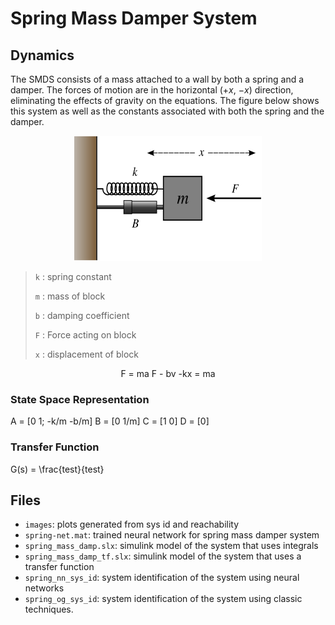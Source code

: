 # Spring Mass Damper System

## Dynamics
The SMDS consists of a mass attached to a wall by both a spring and a damper. The forces of motion are in the horizontal ($+x$, $-x$) direction, eliminating the effects of gravity on the equations. The figure below shows this system as well as the constants associated with both the spring and the damper.
<p align="center">
<img src="./images/Mass-Spring-Damper.png" alt="sys diagram" width="300" height="200">
<p>

> `k` : spring constant
> 
> `m` : mass of block
> 
> `b` : damping coefficient
> 
> `F` : Force acting on block
> 
> `x` : displacement of block

<p align="center">
  F = ma
  F - bv -kx = ma
<p>
  
### State Space Representation
A = [0 1; -k/m -b/m]
B = [0 1/m]
C = [1 0]
D = [0]

### Transfer Function
G(s) = \frac{test}{test}
  
## Files
- `images`: plots generated from sys id and reachability
- `spring-net.mat`: trained neural network for spring mass damper system
- `spring_mass_damp.slx`: simulink model of the system that uses integrals
- `spring_mass_damp_tf.slx`: simulink model of the system that uses a transfer function
- `spring_nn_sys_id`: system identification of the system using neural networks
- `spring_og_sys_id`: system identification of the system using classic techniques.
